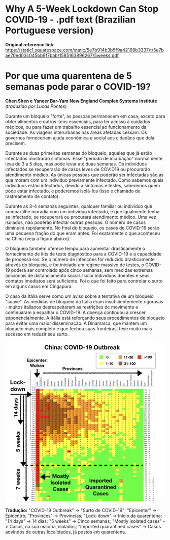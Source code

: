 # Why A 5-Week Lockdown Can Stop COVID-19 - .pdf text (Brazilian Portuguese version)
**Original reference link:** https://static1.squarespace.com/static/5e7b914b3b5f9a42199b3337/t/5e7bae70ed03c045bb9f7bab/1585163896267/5weeks.pdf

# Por que uma quarentena de 5 semanas pode parar o COVID-19?
**Chen Shen e Yaneer Bar-Yam**
**New England Complex Systems Institute**
*(traduzido por Lucas Pontes)*

Durante um bloqueio "forte", as pessoas permanecem em casa, exceto para obter alimentos e outros itens essenciais, para ter acesso à cuidados médicos, ou para fazer um trabalho essencial ao funcionamento da sociedade. As viagens interurbanas nas áreas afetadas cessam. Os governos forneceriam ajuda econômica e social aos cidadãos que dela precisem.

Durante as duas primeiras semanas do bloqueio, aqueles que já estão infectados mostrarão sintomas. Esse "período de incubação" normalmente leva de 3 a 5 dias, mas pode levar até duas semanas. Os indivíduos infectados se recuperarão de casos leves de COVID19 ou procurarão atendimento médico. As únicas pessoas que poderão ser infectadas são as que moram com um indivíduo previamente infectado. Como sabemos quais indivíduos estão infectados, devido a sintomas e testes, saberemos quem pode estar infectado, e poderemos isolá-los (isso é chamado de rastreamento de contato).

Durante as 3-4 semanas seguintes, qualquer familiar ou indivíduo que compartilhe moradia com um indivíduo infectado, e que igualmente tenha se infectado, se recuperará ou procurará atendimento médico. Uma vez isolados, não poderão infectar outras pessoas. O número de casos diminuirá rapidamente. No final do bloqueio, os casos de COVID-19 serão uma pequena fração do que eram antes. Foi exatamente o que aconteceu na China (veja a figura abaixo).

O bloqueio também oferece tempo para aumentar drasticamente o fornecimento de kits de teste diagnóstico para a COVID-19 e a capacidade de processá-los. Se o número de infecções for reduzido drasticamente através do bloqueio, e for iniciado um regime massivo de testes, o COVID-19 poderá ser controlado após cinco semanas, sem medidas extremas adicionais de distanciamento social. Isolar indivíduos doentes e seus contatos imediatos será suficiente. Foi o que foi feito para controlar o surto em alguns casos em Cingapura.

O caso da Itália serve como um aviso sobre a tentativa de um bloqueio "suave". As medidas de bloqueio da Itália eram insuficientemente rigorosas - muitos italianos desrespeitaram as restrições de movimento e continuaram a espalhar o COVID-19. A doença continuou a crescer exponencialmente. A Itália está reforçando seus procedimentos de bloqueio para evitar uma maior disseminação. A Dinamarca, que mantem um bloqueio mais completo e que fechou suas fronteiras, teve muito mais sucesso em reduzir seu surto.

![Figura: Dinâmica do surto na China, mostrando o início da quarentena e o número de casos em cada província. A caixa de cores representa o número de novos casos confirmados no dia, e a passagem do tempo se dá de cima para baixo. ](china-graph.png)

**Tradução:** "COVID-19 Outbreak" -> "Surto de COVID-19"; "Epicenter" -> Epicentro; "Provinces" -> Províncias; "Lock-down" -> Início da quarentena; "14 days" -> 14 dias; "5 weeks" -> Cinco semanas; "Mostly isolated cases" -> Casos, na sua maioria, isolados; "Imported quarantined cases" -> Casos advindos de outras localidades, já postos em quarentena.
